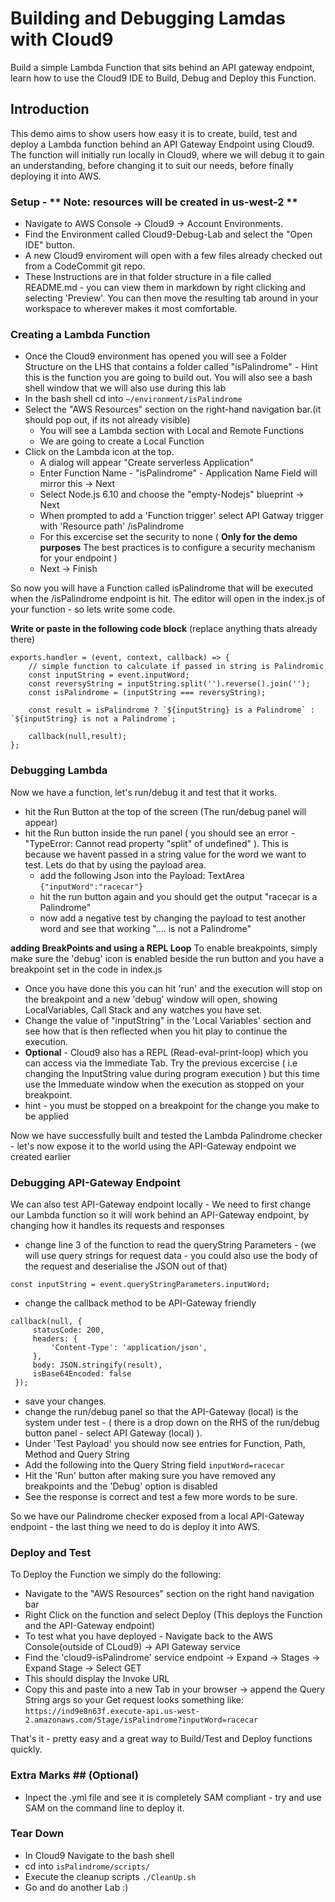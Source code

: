 # Building and Debugging Lamdas with Cloud9

   Build a simple Lambda Function that sits behind an API gateway endpoint, learn how to use the Cloud9 IDE to Build, Debug and Deploy this Function.

## Introduction
This demo aims to show users how easy it is to create, build, test and deploy a Lambda function behind an API Gateway Endpoint using Cloud9.  The function will initially run locally in Cloud9, where we will debug it to gain an  understanding, before changing it to suit our needs, before finally deploying it into AWS.

### Setup - ** Note: resources will be created in us-west-2 **
- Navigate to AWS Console -> Cloud9 -> Account Environments.
- Find the Environment called Cloud9-Debug-Lab and select the "Open IDE" button.
- A new Cloud9 enviroment will open with a few files already checked out from a CodeCommit git repo.
- These Instructions are in that folder structure in a file called README.md - you can view them in markdown by right clicking and selecting 'Preview'. You can then move the resulting tab around in your workspace to wherever makes it most comfortable.


### Creating a Lambda Function
- Once the Cloud9 environment has opened you will see a Folder Structure on the LHS that contains a folder called "isPalindrome" - Hint this is the function you are going to build out. You will also see a bash shell window that we will also use during this lab
- In the bash shell cd into ```~/environment/isPalindrome```
- Select the "AWS Resources" section on the right-hand navigation bar.(it should pop out, if its not already visible)
  - You will see a Lambda section with Local and Remote Functions
  - We are going to create a Local Function
- Click on the Lambda icon at the top.
  - A dialog will appear "Create serverless Application"
  - Enter Function Name - "isPalindrome" - Application Name Field will mirror this -> Next
  - Select Node.js 6.10 and choose the "empty-Nodejs" blueprint -> Next
  - When prompted to add a 'Function trigger' select API Gatway trigger with 'Resource path' /isPalindrome
  - For this excercise set the security to none ( **Only for the demo purposes** The best practices is to configure a security mechanism for your endpoint )
  - Next -> Finish

So now you will have a Function called isPalindrome that will be executed when the /isPalindrome endpoint is hit.
The editor will open in the index.js of your function - so lets write some code.

**Write or paste in the following code block**
(replace anything thats already there)

```
exports.handler = (event, context, callback) => {
    // simple function to calculate if passed in string is Palindromic
    const inputString = event.inputWord;
    const reversyString = inputString.split('').reverse().join('');
    const isPalindrome = (inputString === reversyString);
    
    const result = isPalindrome ? `${inputString} is a Palindrome` : `${inputString} is not a Palindrome`;
    
    callback(null,result);
};
```
### Debugging Lambda

Now we have a function, let's run/debug it and test that it works.
- hit the Run Button at the top of the screen (The run/debug panel will appear)
- hit the Run button inside the run panel ( you should see an error - "TypeError: Cannot read property "split" of undefined" ).  This is because we havent passed in a string value for the word we want to test.  Lets do that by using the payload area.
  - add the following Json into the Payload: TextArea  ```{"inputWord":"racecar"}```
  - hit the run button again and you should get the output "racecar is a Palindrome"
  - now add a negative test by changing the payload to test another word and see that working ".... is not a Palindrome"
  
**adding BreakPoints and using a REPL Loop**
To enable breakpoints, simply make sure the 'debug' icon is enabled beside the run button and you have a breakpoint set in the code in index.js

  - Once you have done this you can hit 'run' and the execution will stop on the breakpoint and a new 'debug' window will open, showing LocalVariables, Call Stack and any watches you have set.
  - Change the value of "inputString" in the 'Local Variables' section and see how that is then reflected when you hit play to continue the execution.
  - **Optional** - Cloud9 also has a REPL (Read-eval-print-loop) which you can access via the Immediate Tab. Try the previous excercise ( i.e changing the InputString value during program execution ) but this time use the Immeduate window when the execution as stopped on your breakpoint.
  - hint - you must be stopped on a breakpoint for the change you make to be applied

Now we have successfully built and tested the Lambda Palindrome checker - let's now expose it to the world using the API-Gateway endpoint we created earlier

### Debugging API-Gateway Endpoint   

We can also test API-Gateway endpoint locally - We need to first change our Lambda function so it will work behind an API-Gateway endpoint, by changing how it handles its requests and responses
   - change line 3 of the function to read the queryString Parameters - (we will use query strings for request data - you could also use the body of the request and deserialise the JSON out of that)
   ```
   const inputString = event.queryStringParameters.inputWord;
   ```
   - change the callback method to be API-Gateway friendly
   ```
   callback(null, {
        statusCode: 200,
        headers: {
            'Content-Type': 'application/json',
        },
        body: JSON.stringify(result),
        isBase64Encoded: false
    });
   ```
   - save your changes. 
   - change the run/debug panel so that the API-Gateway (local) is the system under test - ( there is a drop down on the RHS of the run/debug button panel - select API Gateway (local) ).
   - Under 'Test Payload' you should now see entries for Function, Path, Method and Query String
   - Add the following into the Query String field ```inputWord=racecar```
   - Hit the 'Run' button after making sure you have removed any breakpoints and the 'Debug' option is disabled
   - See the response is correct and test a few more words to be sure. 
   
So we have our Palindrome checker exposed from a local API-Gateway endpoint - the last thing we need to do is deploy it into AWS.
  
### Deploy and Test

To Deploy the Function we simply do the following:
- Navigate to the "AWS Resources" section on the right hand navigation bar 
- Right Click on the function and select Deploy (This  deploys the Function and the API-Gateway endpoint)
- To test what you have deployed - Navigate back to the AWS Console(outside of CLoud9) -> API Gateway service
- Find the 'cloud9-isPalindrome' service endpoint -> Expand -> Stages -> Expand Stage -> Select GET 
- This should display the Invoke URL
- Copy this and paste into a new Tab in your browser -> append the Query String args so your Get request looks something like:
```https://ind9e8n63f.execute-api.us-west-2.amazonaws.com/Stage/isPalindrome?inputWord=racecar```

That's it - pretty easy and a great way to Build/Test and Deploy functions quickly.

### Extra Marks ## (Optional)

- Inpect the .yml file and see it is completely SAM compliant - try and use SAM on the command line to deploy it.

### Tear Down
- In Cloud9 Navigate to the bash shell
- cd into ```isPalindrome/scripts/``` 
- Execute the cleanup scripts ```./CleanUp.sh```
- Go and do another Lab :)

